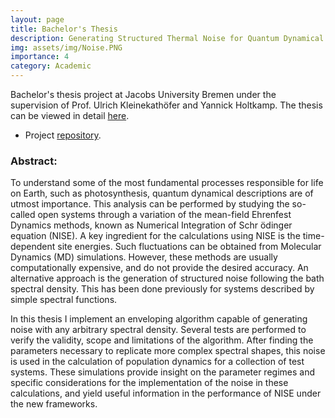 ```yaml
---
layout: page
title: Bachelor's Thesis
description: Generating Structured Thermal Noise for Quantum Dynamical Systems
img: assets/img/Noise.PNG
importance: 4
category: Academic
---
```


Bachelor's thesis project at Jacobs University Bremen under the supervision of Prof. Ulrich Kleinekathöfer and Yannick Holtkamp. The thesis can be viewed in detail <a href="/assets/pdf/Thesis_final_submission.pdf">here</a>.

* Project [repository](https://github.com/EmilianoG-byte/Quantum-Dynamics).

### Abstract:


To understand some of the most fundamental processes responsible for life on Earth, such as photosynthesis, quantum dynamical descriptions are of utmost importance. This analysis can be performed by studying the so-called open systems through a variation of the mean-field Ehrenfest Dynamics methods, known as Numerical Integration of Schr ̈odinger equation (NISE). A key ingredient for the calculations using NISE is the time-dependent site energies. Such fluctuations can be obtained from Molecular Dynamics (MD) simulations. However, these methods are usually computationally expensive, and do not provide the desired accuracy. An alternative approach is the generation of structured noise following the bath spectral density. This has been done previously for systems described by simple spectral functions.

In this thesis I implement an enveloping algorithm capable of generating noise with any arbitrary spectral density. Several tests are performed to verify the validity, scope and limitations of the algorithm. After finding the parameters necessary to replicate more complex spectral shapes, this noise is used in the calculation of population dynamics for a collection of test systems. These simulations provide insight on the parameter regimes and specific considerations for the implementation of the noise in these calculations, and yield useful information in the performance of NISE under the new frameworks.